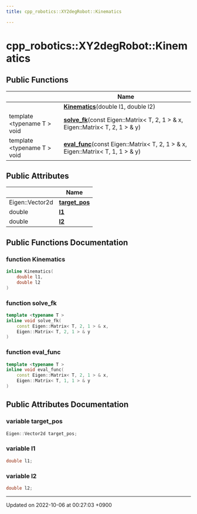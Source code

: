 ```yaml
---
title: cpp_robotics::XY2degRobot::Kinematics

---
```


# cpp_robotics::XY2degRobot::Kinematics





## Public Functions

|                | Name           |
| -------------- | -------------- |
| | **[Kinematics](/cpp_robotics/doxybook/Classes/structcpp__robotics_1_1XY2degRobot_1_1Kinematics/#function-kinematics)**(double l1, double l2) |
| template <typename T \> <br>void | **[solve_fk](/cpp_robotics/doxybook/Classes/structcpp__robotics_1_1XY2degRobot_1_1Kinematics/#function-solve-fk)**(const Eigen::Matrix< T, 2, 1 > & x, Eigen::Matrix< T, 2, 1 > & y) |
| template <typename T \> <br>void | **[eval_func](/cpp_robotics/doxybook/Classes/structcpp__robotics_1_1XY2degRobot_1_1Kinematics/#function-eval-func)**(const Eigen::Matrix< T, 2, 1 > & x, Eigen::Matrix< T, 1, 1 > & y) |

## Public Attributes

|                | Name           |
| -------------- | -------------- |
| Eigen::Vector2d | **[target_pos](/cpp_robotics/doxybook/Classes/structcpp__robotics_1_1XY2degRobot_1_1Kinematics/#variable-target-pos)**  |
| double | **[l1](/cpp_robotics/doxybook/Classes/structcpp__robotics_1_1XY2degRobot_1_1Kinematics/#variable-l1)**  |
| double | **[l2](/cpp_robotics/doxybook/Classes/structcpp__robotics_1_1XY2degRobot_1_1Kinematics/#variable-l2)**  |

## Public Functions Documentation

### function Kinematics

```cpp
inline Kinematics(
    double l1,
    double l2
)
```


### function solve_fk

```cpp
template <typename T >
inline void solve_fk(
    const Eigen::Matrix< T, 2, 1 > & x,
    Eigen::Matrix< T, 2, 1 > & y
)
```


### function eval_func

```cpp
template <typename T >
inline void eval_func(
    const Eigen::Matrix< T, 2, 1 > & x,
    Eigen::Matrix< T, 1, 1 > & y
)
```


## Public Attributes Documentation

### variable target_pos

```cpp
Eigen::Vector2d target_pos;
```


### variable l1

```cpp
double l1;
```


### variable l2

```cpp
double l2;
```


-------------------------------

Updated on 2022-10-06 at 00:27:03 +0900